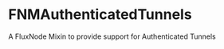 FNMAuthenticatedTunnels
=======================

A FluxNode Mixin to provide support for Authenticated Tunnels